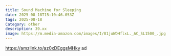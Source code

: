 ```yaml
---
title: Sound Machine for Sleeping
date: 2025-08-18T15:10:46.053Z
tags: 2025-08-18
Category: other
description: 39.xx
image: https://m.media-amazon.com/images/I/81juWDHflxL._AC_SL1500_.jpg
---
```

https://amzlink.to/az0xDEggsMHky ad